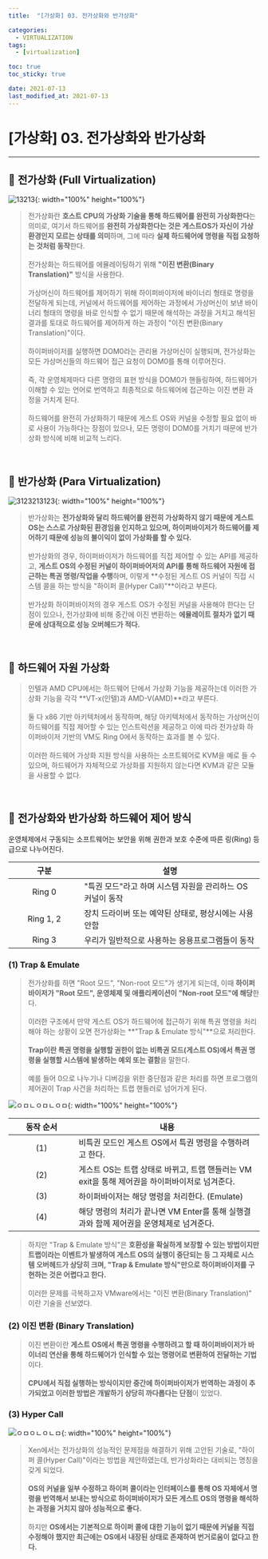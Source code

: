 ```yaml
---
title:  "[가상화] 03. 전가상화와 반가상화" 

categories:
  - VIRTUALIZATION
tags:
  - [virtualization]

toc: true
toc_sticky: true

date: 2021-07-13
last_modified_at: 2021-07-13
---
```

# [가상화] 03. 전가상화와 반가상화
---

<style>
table {
    font-size: 12pt;
}
table th:first-of-type {
    width: 5%;
}
table th:nth-of-type(2) {
    width: 15%;
}
table th:nth-of-type(3) {
    width: 50%;
}
table th:nth-of-type(4) {
    width: 30%;
}
</style>

## 🔔 전가상화 (Full Virtualization)

![13213](https://user-images.githubusercontent.com/42735894/222969255-95df05bd-969e-43d1-a72f-12ce6a5a2e61.png){: width="100%" height="100%"}

> 전가상화란 **호스트 CPU의 가상화 기술을 통해 하드웨어를 완전히 가상화한다**는 의미로, 여기서 하드웨어를 **완전히 가상화한다는 것은 게스트OS가 자신이 가상 환경인지 모르는 상태를 의미**하며, 그에 따라 **실제 하드웨어에 명령을 직접 요청하는 것처럼 동작**한다.<br><br>
전가상화는 하드웨어를 에뮬레이팅하기 위해 **"이진 변환(Binary Translation)"** 방식을 사용한다.<br><br>
가상머신이 하드웨어를 제어하기 위해 하이퍼바이저에 바이너리 형태로 명령을 전달하게 되는데, 커널에서 하드웨어를 제어하는 과정에서 가상머신이 보낸 바이너리 형태의 명령을 바로 인식할 수 없기 때문에 해석하는 과정을 거치고 해석된 결과를 토대로 하드웨어를 제어하게 하는 과정이 "이진 변환(Binary Translation)"이다. <br><br>
하이퍼바이저를 실행하면 DOM0라는 관리용 가상머신이 실행되며, 전가상화는 모든 가상머신들의 하드웨어 접근 요청이 DOM0를 통해 이루어진다. <br><br>
즉, 각 운영체제마다 다른 명령의 표현 방식을 DOM0가 핸들링하여, 하드웨어가 이해할 수 있는 언어로 번역하고 최종적으로 하드웨어에 접근하는 이진 변환 과정을 거치게 된다.<br><br>
하드웨어를 완전히 가상화하기 때문에 게스트 OS와 커널을 수정할 필요 없이 바로 사용이 가능하다는 장점이 있으나, 모든 명령이 DOM0를 거치기 때문에 반가상화 방식에 비해 비교적 느리다.

<br>

## 🔔 반가상화 (Para Virtualization)

![3123213123](https://user-images.githubusercontent.com/42735894/222969426-3ff8ffc7-d220-4cb1-99a3-1734387ea8d1.png){: width="100%" height="100%"}

> 반가상화는 **전가상화와 달리 하드웨어를 완전히 가상화하지 않기 때문에 게스트 OS는 스스로 가상화된 환경임을 인지하고 있으며, 하이퍼바이저가 하드웨어를 제어하기 때문에 성능의 불이익이 없이 가상화를 할 수 있다.**<br><br>
반가상화의 경우, 하이퍼바이저가 하드웨어를 직접 제어할 수 있는 API를 제공하고, **게스트 OS의 수정된 커널이 하이퍼바어저의 API를 통해 하드웨어 자원에 접근하는 특권 명령/작업을 수행**하며, 이렇게 **수정된 게스트 OS 커널이 직접 시스템 콜을 하는 방식을 "하이퍼 콜(Hyper Call)"**이라고 부른다. <br><br>
반가상화 하이퍼바이저의 경우 게스트 OS가 수정된 커널을 사용해야 한다는 단점이 있으나, 전가상화에 비해 중간에 이진 변환하는 **에뮬레이트 절차가 없기 때문에 상대적으로 성능 오버헤드가 적다.**

<br>

## 🔔 하드웨어 자원 가상화

> 인텔과 AMD CPU에서는 하드웨어 단에서 가상화 기능을 제공하는데 이러한 가상화 기능을 각각 **VT-x(인텔)과 AMD-V(AMD)**라고 부른다.<br><br>
둘 다 x86 기반 아키텍처에서 동작하며, 해당 아키텍처에서 동작하는 가상머신이 하드웨어를 직접 제어할 수 있는 인스트럭션을 제공하고 이에 따라 전가상화 하이퍼바이저 기반의 VM도 Ring 0에서 동작하는 효과를 볼 수 있다.<br><br>
이러한 하드웨어 가상화 지원 방식을 사용하는 소프트웨어로 KVM을 예로 들 수 있으며, 하드웨어가 자체적으로 가상화를 지원하지 않는다면 KVM과 같은 모듈을 사용할 수 없다.

<br>

## 🔔 전가상화와 반가상화 하드웨어 제어 방식

운영체제에서 구동되는 소프트웨어는 보안을 위해 권한과 보호 수준에 따른 링(Ring) 등급으로 나누어진다.

|구분|설명|
|:---:|---|
|Ring 0|"특권 모드"라고 하며 시스템 자원을 관리하느 OS 커널이 동작|
|Ring 1, 2|장치 드라이버 또는 예약된 상태로, 평상시에는 사용 안함|
|Ring 3|우리가 일반적으로 사용하는 응용프로그램들이 동작|

### (1) Trap & Emulate

> 전가상화를 하면 "Root 모드", "Non-root 모드"가 생기게 되는데, 이때 **하이퍼바이저가 "Root 모드", 운영체제 및 애플리케이션이 "Non-root 모드"에 해당**한다.<br><br>
이러한 구조에서 만약 게스트 OS가 하드웨어에 접근하기 위해 특권 명령을 처리해야 하는 상황이 오면 전가상화는 **"Trap & Emulate 방식"**으로 처리한다. <br><br>
**Trap이란 특권 명령을 실행할 권한이 없는 비특권 모드(게스트 OS)에서 특권 명령을 실행할 시스템에 발생하는 예외 또는 결함**을 말한다.<br><br>
예를 들어 0으로 나누기나 디버깅을 위한 중단점과 같은 처리를 하면 프로그램의 제어권이 Trap 사건을 처리하는 트랩 핸들러로 넘어가게 된다.

![ㅇㅁㄴㅇㅁㄴㅇㅁ](https://user-images.githubusercontent.com/42735894/222969728-41034b1c-0d2d-430a-b54b-63cd985619c1.png){: width="100%" height="100%"}

|동작 순서|내용|
|:---:|---|
|(1)|비특권 모드인 게스트 OS에서 특권 명령을 수행하려고 한다.|
|(2)|게스트 OS는 트랩 상태로 바뀌고, 트랩 핸들러는 VM exit을 통해 제어권을 하이퍼바이저로 넘겨준다.|
|(3)|하이퍼바이저는 해당 명령을 처리한다. (Emulate)|
|(4)|해당 명령의 처리가 끝나면 VM Enter를 통해 실행결과와 함께 제어권을 운영체제로 넘겨준다.|

> 하지만 "Trap & Emulate 방식"은 **호환성을 확실하게 보장할 수 있는 방법이지만 트랩이라는 이벤트가 발생하여 게스트 OS의 실행이 중단되는 등 그 자체로 시스템 오버헤드가 상당히 크며, "Trap & Emulate 방식"만으로 하이퍼바이저를 구현하는 것은 어렵다고 한다.**<br><br>
이러한 문제를 극복하고자 VMware에서는 "이진 변환(Binary Translation)" 이란 기술을 선보였다.

### (2) 이진 변환 (Binary Translation)

> 이진 변환이란 **게스트 OS에서 특권 명령을 수행하려고 할 때 하이퍼바이저가 바이너리 연산을 통해 하드웨어가 인식할 수 있는 명령어로 변환하여 전달하는 기법**이다.<br><br>
**CPU에서 직접 실행하는 방식이지만 중간에 하이퍼바이저가 번역하는 과정이 추가되었고 이러한 방법은 개발하기 상당히 까다롭다는 단점**이 있었다.

### (3) Hyper Call

![ㅇㅁㅇㄴㅇㄴㅁ](https://user-images.githubusercontent.com/42735894/222970057-1b66b2a5-71ad-403a-b494-cf92cd95272b.png){: width="100%" height="100%"}

> Xen에서는 전가상화의 성능적인 문제점을 해결하기 위해 고안된 기술로, "하이퍼 콜(Hyper Call)"이라는 방법을 제안하였는데, 반가상화라는 대비되는 명칭을 갖게 되었다.<br><br>
**OS의 커널을 일부 수정하고 하이퍼 콜이라는 인터페이스를 통해 OS 자체에서 명령을 번역해서 보내는 방식으로 하이퍼바이저가 모든 게스트 OS의 명령을 해석하는 과정을 거치지 않아 성능적으로 좋다.**<br><br>
하지만 **OS에서는 기본적으로 하이퍼 콜에 대한 기능이 없기 때문에 커널을 직접 수정해야 했지만 최근에는 OS에서 내장된 상태로 존재하여 번거로움이 없다고 한다.**